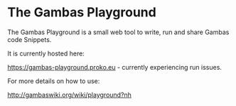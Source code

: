 # The Gambas Playground

The Gambas Playground is a small web tool to write, run and share Gambas code Snippets. 

It is currently hosted here: 

https://gambas-playground.proko.eu - currently experiencing run issues.

For more details on how to use:

http://gambaswiki.org/wiki/playground?nh
